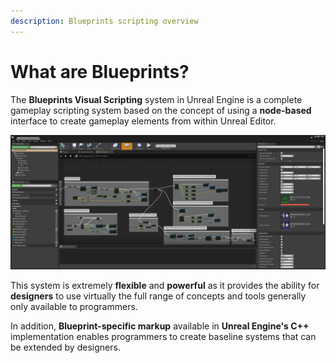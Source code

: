 ```yaml
---
description: Blueprints scripting overview
---
```


# What are Blueprints?

 The **Blueprints Visual Scripting** system in Unreal Engine is a complete gameplay scripting system based on the concept of using a **node-based** interface to create gameplay elements from within Unreal Editor.

![Blueprints Visual Scripting editor panel](../../.gitbook/assets/blueprints.png)

This system is extremely **flexible** and **powerful** as it provides the ability for **designers** to use virtually the full range of concepts and tools generally only available to programmers. 

In addition, **Blueprint-specific markup** available in **Unreal Engine's C++** implementation enables programmers to create baseline systems that can be extended by designers.


